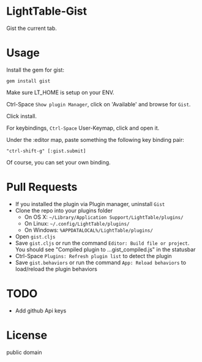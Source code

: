 LightTable-Gist
===============

Gist the current tab.

Usage
=====

Install the gem for gist:

    gem install gist

Make sure LT_HOME is setup on your ENV.

Ctrl-Space `Show plugin Manager`, click on 'Available' and browse for `Gist`.

Click install.

For keybindings, `Ctrl-Space` User-Keymap, click and open it.

Under the :editor map, paste something the following key binding pair: 

    "ctrl-shift-g" [:gist.submit]

Of course, you can set your own binding.

Pull Requests
=============

* If you installed the plugin via Plugin manager, uninstall `Gist`
* Clone the repo into your plugins folder
  * On OS X: `~/Library/Application Support/LightTable/plugins/`
  * On Linux: `~/.config/LightTable/plugins/`
  * On Windows: `%APPDATALOCAL%/LightTable/plugins/`
* Open `gist.cljs`
* Save `gist.cljs` or run the command `Editor: Build file or project`. You should see "Compiled plugin to ...gist_compiled.js" in the statusbar
* Ctrl-Space `Plugins: Refresh plugin list` to detect the plugin
* Save `gist.behaviors` or run the command `App: Reload behaviors` to load/reload the plugin behaviors

TODO
====

* Add github Api keys

License
=======
public domain
